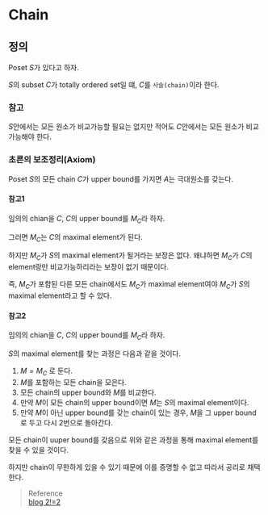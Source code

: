 # Chain
## 정의
Poset $S$가 있다고 하자.

$S$의 subset $C$가 totally ordered set일 떄, $C$를 `사슬(chain)`이라 한다.

### 참고

$S$안에서는 모든 원소가 비교가능할 필요는 없지만 적어도 $C$안에서는 모든 원소가 비교가능해야 한다.

### 초른의 보조정리(Axiom)
Poset $S$의 모든 chain $C$가 upper bound를 가지면 $A$는 극대원소를 갖는다.

#### 참고1
임의의 chian을 $C$, $C$의 upper bound를 $M_C$라 하자. 

그러면 $M_C$는 $C$의 maximal element가 된다.

하지만 $M_C$가 $S$의 maximal element가 될거라는 보장은 없다. 왜냐하면 $M_C$가 $C$의 element랑만 비교가능하리라는 보장이 없기 때문이다. 

즉, $M_C$가 포함된 다른 모든 chain에서도 $M_C$가 maximal element여야 $M_C$가 $S$의 maximal element라고 할 수 있다.

#### 참고2
임의의 chian을 $C$, $C$의 upper bound를 $M_C$라 하자. 

$S$의 maximal element를 찾는 과정은 다음과 같을 것이다.

1. $M=M_C$ 로 둔다.
2. $M$를 포함하는 모든 chain을 모은다.
3. 모든 chain의 upper bound와 $M$를 비교한다.
4. 만약 $M$이 모든 chain의 upper bound이면 $M$는 $S$의 maximal element이다.
5. 만약 $M$이 아닌 upper bound를 갖는 chain이 있는 경우, $M$을 그 upper bound로 두고 다시 2번으로 돌아간다.

모든 chain이 uuper bound를 갖음으로 위와 같은 과정을 통해 maximal element를 찾을 수 있을 것이다.

하지만 chain이 무한하게 있을 수 있기 때문에 이를 증명할 수 없고 따라서 공리로 채택한다.

> Reference  
[blog 2!=2](https://chocobear.tistory.com/69)